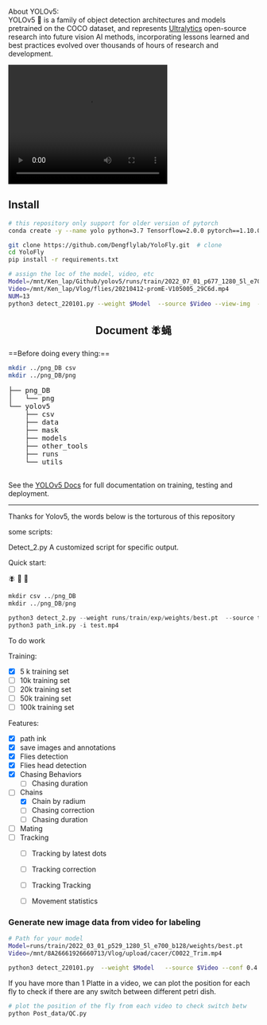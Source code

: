 <p>
About YOLOv5:<br>
YOLOv5 🚀 is a family of object detection architectures and models pretrained on the COCO dataset, and represents <a href="https://ultralytics.com">Ultralytics</a>
 open-source research into future vision AI methods, incorporating lessons learned and best practices evolved over thousands of hours of research and development.
</p>

<!--
<a align="center" href="https://ultralytics.com/yolov5" target="_blank">
<img width="800" src="https://github.com/ultralytics/yolov5/releases/download/v1.0/banner-api.png"></a>
-->
</div>

<video width="320" height="240" controls>
  <source src="movie.mp4" type="Example/6_dishes.Mp4">
</video>

## Install

```bash
# this repository only support for older version of pytorch
conda create -y --name yolo python=3.7 Tensorflow=2.0.0 pytorch==1.10.0 torchvision==0.11.0 torchaudio==0.10.0 cudatoolkit=10.2 -c pytorch

git clone https://github.com/Dengflylab/YoloFly.git  # clone
cd YoloFly
pip install -r requirements.txt
```


```bash
# assign the loc of the model, video, etc
Model=/mnt/Ken_lap/Github/yolov5/runs/train/2022_07_01_p677_1280_5l_e700_b128_withBW/weights/best.pt
Video=/mnt/Ken_lap/Vlog/flies/20210412-promE-V105005_29C6d.mp4
NUM=13
python3 detect_220101.py --weight $Model  --source $Video --view-img  --conf-thres 0.4 --bh-count --tar-track --head-bind --img-size 1280 --num-fly $NUM

```

## <div align="center">Document &#129712;蝇  </div>

==Before doing every thing:==
```bash
mkdir ../png_DB csv
mkdir ../png_DB/png
```
<pre>
├── png_DB
│   └── png
└── yolov5
    ├── csv
    ├── data
    ├── mask
    ├── models
    ├── other_tools
    ├── runs
    └── utils

</pre>

See the [YOLOv5 Docs](https://docs.ultralytics.com) for full documentation on training, testing and deployment.

---

Thanks for Yolov5, the words below is the torturous of this repository

some scripts:

Detect_2.py
A customized script for specific output.

Quick start:


:fly:
:mosquito:
:microbe:

```python
mkdir csv ../png_DB
mkdir ../png_DB/png

python3 detect_2.py --weight runs/train/exp/weights/best.pt  --source test.mp4 --view-img  --conf-thres 0.4 --chain-det
python3 path_ink.py -i test.mp4
```

To do work


Training:
  - [x] 5 k training set
  - [ ] 10k training set
  - [ ] 20k training set
  - [ ] 50k training set
  - [ ] 100k training set

Features:
  - [X] path ink
  - [X] save images and annotations
  - [X] Flies detection
  - [X] Flies head detection
  - [X] Chasing Behaviors
    - [ ] Chasing duration
  - [ ] Chains
    - [X] Chain by radium
    - [ ] Chasing correction
    - [ ] Chasing duration
  - [ ] Mating
  - [ ] Tracking
    - [ ] Tracking by latest dots
    - [ ] Tracking correction
    - [ ] Tracking Tracking
    - [ ] Movement statistics


### Generate new image data from video for labeling


```bash
# Path for your model
Model=runs/train/2022_03_01_p529_1280_5l_e700_b128/weights/best.pt
Video=/mnt/8A26661926660713/Vlog/upload/cacer/C0022_Trim.mp4

python3 detect_220101.py  --weight $Model   --source $Video --conf 0.4 --head-bind --img-size 1280 --num-fly 11 --img-save
```



If you have more than 1 Platte in a video, we can plot the position for each fly to check if there are any switch between different petri dish.
```bash
# plot the position of the fly from each video to check switch betw
python Post_data/QC.py
```

